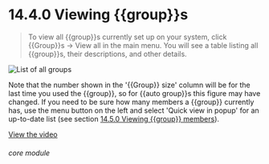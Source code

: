 # 14.4.0    Viewing {{group}}s

> To view all {{group}}s currently set up on your system, click {{Group}}s -> View all in the main menu. You will see a table listing all {{group}}s, their descriptions, and other details. 

![List of all groups]({{imgpath}}105a.png)

Note that the number shown in the '{{Group}} size' column will be for the last time you used the {{group}}, so for {{auto group}}s this figure may have changed. If you need to be sure how many members a {{group}} currently has, use the menu button on the left and select 'Quick view in popup' for an up-to-date list (see section [14.5.0  Viewing {{group}} members](/help/index/v/{{version}}/p/14.5.0)). 

[View the video](/help/video/id/22)
###### core module

